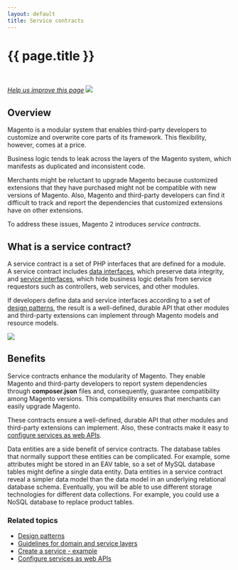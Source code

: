 ```yaml
---
layout: default
title: Service contracts
---
```


<div class="container bs-docs-container">
   <div class="row">
      <div class="jumbotron">
         <h1 class="api1" id="coding-standards">{{ page.title }}</h1>
      </div>
      <div class="row">
         <div class="col-xs-3">
            <p>&nbsp;</p>
         </div>
         <div class="col-xs-9" role="main">
            <div class="bs-docs-section">
               <p><a href="{{ site.githuburl }}guides/v1.0/extension-dev-guide/service-contracts/service-contracts.md" target="_blank"><em>Help us improve this page</em></a>&nbsp;<img src="{{ site.baseurl }}common/images/newWindow.gif"/></p>
               <h2 id="overview">Overview</h2>
               <p>Magento is a modular system that enables third-party developers to customize and overwrite core parts of its framework. This flexibility, however, comes at a price.</p>
               <p>Business logic tends to leak across the layers of the Magento system, which manifests as duplicated and inconsistent code.</p>
               <p>Merchants might be reluctant to upgrade Magento because customized extensions that they have purchased might not be compatible with new versions of Magento.
                  Also, Magento and third-party developers can find it difficult to track and report the dependencies that customized extensions have on other extensions.
               </p>
               <p>To address these issues, Magento 2 introduces <i>service contracts</i>.</p>
               <h2 id="what-is-msc">What is a service contract?</h2>
               <p>A service contract is a set of PHP interfaces that are defined for a module.
                  A service contract includes <a href="{{ site.gdeurl }}/extension-dev-guide/service-contracts/design-patterns.html#data-interfaces">data interfaces</a>, which preserve data integrity, and <a href="{{ site.gdeurl }}/extension-dev-guide/service-contracts/design-patterns.html#service-interfaces">service interfaces</a>, which hide business logic details from service requestors such as controllers, web services, and other modules.
               </p>
               <p>
                  If developers define data and service interfaces according to a set of <a href="{{ site.gdeurl }}/extension-dev-guide/service-contracts/design-patterns.html">design patterns</a>, the result is a well-defined, durable API that other modules and third-party extensions can implement through Magento models and resource models.
               </p>
               <p><img src="{{ site.baseurl }}common/images/msc.jpg"/></p>
               <h2 id="msc-benefits">Benefits</h2>
               <p>Service contracts enhance the modularity of Magento. They enable Magento and third-party developers to report system dependencies through <b>composer.json</b> files and, consequently, guarantee compatibility among Magento versions. This compatibility ensures that merchants can easily upgrade Magento.</p>
               <p>These contracts ensure a well-defined, durable API that other modules and third-party extensions can implement. Also, these contracts make it easy to <a href="{{ site.gdeurl }}extension-dev-guide/service-contracts/service-to-web-service.html">configure services as web APIs</a>.
               </p>
               <p>Data entities are a side benefit of service contracts.
                  The database tables that normally support these entities can be complicated.
                  For example, some attributes might be stored in an EAV table, so a set of MySQL database tables might define a single data entity.
                  Data entities in a service contract reveal a simpler data model than the data model in an underlying relational database schema.
                  Eventually, you will be able to use different storage technologies for different data collections. For example, you could use a NoSQL database to replace product tables.
               </p>
               <h3 id="related-topics">Related topics</h3>
               <ul>
                  <li><a href="{{ site.gdeurl }}extension-dev-guide/service-contracts/design-patterns.html">Design patterns</a></li>
                  <li><a href="{{ site.gdeurl }}extension-dev-guide/service-contracts/service-domain-guidelines.html">Guidelines for domain and service layers</a>
                  </li>
                  <li><a href="{{ site.gdeurl }}extension-dev-guide/service-contracts/service-create-example.html">Create a service - example</a>
                  </li>
                  <li><a href="{{ site.gdeurl }}extension-dev-guide/service-contracts/service-to-web-service.html">Configure services as web APIs</a>
                  </li>
               </ul>
            </div>
         </div>
      </div>
   </div>
</div>